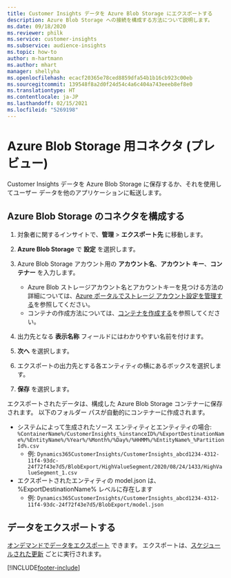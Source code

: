 ```yaml
---
title: Customer Insights データを Azure Blob Storage にエクスポートする
description: Azure Blob Storage への接続を構成する方法について説明します。
ms.date: 09/18/2020
ms.reviewer: philk
ms.service: customer-insights
ms.subservice: audience-insights
ms.topic: how-to
author: m-hartmann
ms.author: mhart
manager: shellyha
ms.openlocfilehash: ecacf20365e78ced8859dfa54b1b16cb923c00eb
ms.sourcegitcommit: 139548f8a2d0f24d54c4a6c404a743eeeb8ef8e0
ms.translationtype: HT
ms.contentlocale: ja-JP
ms.lasthandoff: 02/15/2021
ms.locfileid: "5269198"
---
```

# <a name="connector-for-azure-blob-storage-preview"></a>Azure Blob Storage 用コネクタ (プレビュー)

Customer Insights データを Azure Blob Storage に保存するか、それを使用してユーザー データを他のアプリケーションに転送します。

## <a name="configure-the-connector-for-azure-blob-storage"></a>Azure Blob Storage のコネクタを構成する

1. 対象者に関するインサイトで、**管理** > **エクスポート先** に移動します。

1. **Azure Blob Storage** で **設定** を選択します。

1. Azure Blob Storage アカウント用の **アカウント名**、**アカウント キー**、**コンテナー** を入力します。
    - Azure Blob ストレージアカウント名とアカウントキーを見つける方法の詳細については、[Azure ポータルでストレージ アカウント設定を管理する](https://docs.microsoft.com/azure/storage/common/storage-account-manage)を参照してください。
    - コンテナの作成方法については、[コンテナを作成する](https://docs.microsoft.com/azure/storage/blobs/storage-quickstart-blobs-portal#create-a-container)を参照してください。

1. 出力先となる **表示名称** フィールドにはわかりやすい名前を付けます。

1. **次へ** を選択します。

1. エクスポートの出力先とする各エンティティの横にあるボックスを選択します。

1. **保存** を選択します。

エクスポートされたデータは、構成した Azure Blob Storage コンテナーに保存されます。 以下のフォルダー パスが自動的にコンテナーに作成されます。

- システムによって生成されたソース エンティティとエンティティの場合: `%ContainerName%/CustomerInsights_%instanceID%/%ExportDestinationName%/%EntityName%/%Year%/%Month%/%Day%/%HHMM%/%EntityName%_%PartitionId%.csv`
  - 例: `Dynamics365CustomerInsights/CustomerInsights_abcd1234-4312-11f4-93dc-24f72f43e7d5/BlobExport/HighValueSegment/2020/08/24/1433/HighValueSegment_1.csv`
- エクスポートされたエンティティの model.json は、%ExportDestinationName% レベルに存在します
  - 例: `Dynamics365CustomerInsights/CustomerInsights_abcd1234-4312-11f4-93dc-24f72f43e7d5/BlobExport/model.json`

## <a name="export-the-data"></a>データをエクスポートする

[オンデマンドでデータをエクスポート](export-destinations.md#export-data-on-demand) できます。 エクスポートは、[スケジュールされた更新](system.md#schedule-tab) ごとに実行されます。


[!INCLUDE[footer-include](../includes/footer-banner.md)]